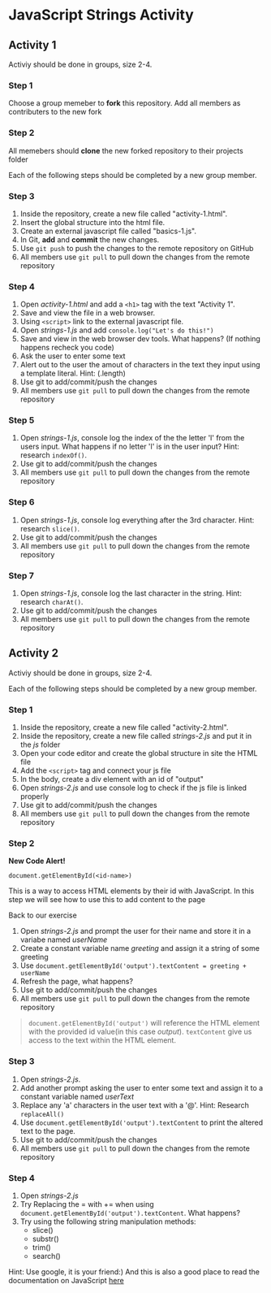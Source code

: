 # JavaScript Strings Activity

## Activity 1

Activiy should be done in groups, size 2-4. 

### Step 1

Choose a group memeber to **fork** this repository. Add all members as contributers to the new fork

### Step 2

All memebers should **clone** the new forked repository to their projects folder


Each of the following steps should be completed by a new group member.

### Step 3

1. Inside the repository, create a new file called "activity-1.html". 
2. Insert the global structure into the html file.
3. Create an external javascript file called "basics-1.js".
4. In Git, **add** and **commit** the new changes.
5. Use `git push` to push the changes to the remote repository on GitHub
6. All members use `git pull` to pull down the changes from the remote repository

### Step 4

1. Open *activity-1.html* and add a `<h1>` tag with the text "Activity 1".
2. Save and view the file in a web browser.
3. Using `<script>` link to the external javascript file.
4. Open *strings-1.js* and add `console.log("Let's do this!")`
5. Save and view in the web browser dev tools. What happens? (If nothing happens recheck you code)
6. Ask the user to enter some text
7. Alert out to the user the amout of characters in the text they input using a template literal. Hint: (.length)
6. Use git to add/commit/push the changes
7. All members use `git pull` to pull down the changes from the remote repository

### Step 5

1. Open *strings-1.js*, console log the index of the the letter 'l' from the users input. What happens if no letter 'l' is in the user input? Hint: research `indexOf()`.
6. Use git to add/commit/push the changes
7. All members use `git pull` to pull down the changes from the remote repository

### Step 6

1. Open *strings-1.js*, console log everything after the 3rd character. Hint: research `slice()`.
6. Use git to add/commit/push the changes
7. All members use `git pull` to pull down the changes from the remote repository

### Step 7

1. Open *strings-1.js*, console log the last character in the string. Hint: research `charAt()`.
6. Use git to add/commit/push the changes
7. All members use `git pull` to pull down the changes from the remote repository

## Activity 2

Activiy should be done in groups, size 2-4. 

Each of the following steps should be completed by a new group member.

### Step 1

1. Inside the repository, create a new file called "activity-2.html".
2. Inside the repository, create a new file called *strings-2.js* and put it in the *js* folder
3. Open your code editor and create the global structure in site the HTML file
4. Add the `<script>` tag and connect your js file
5. In the body, create a div element with an id of "output"
4. Open *strings-2.js* and use console log to check if the js file is linked properly
6. Use git to add/commit/push the changes
7. All members use `git pull` to pull down the changes from the remote repository

### Step 2

**New Code Alert!**

```
document.getElementById(<id-name>)
```

This is a way to access HTML elements by their id with JavaScript. In this step we will see how to use this to add content to the page

Back to our exercise

1. Open *strings-2.js* and prompt the user for their name and store it in a variabe named *userName*
2. Create a constant variable name *greeting* and assign it a string of some greeting
3. Use `document.getElementById('output').textContent = greeting + userName`
4. Refresh the page, what happens?
6. Use git to add/commit/push the changes
7. All members use `git pull` to pull down the changes from the remote repository

> `document.getElementById('output')` will reference the HTML element with the provided id value(in this case *output*). `textContent` give us access to the text within the HTML element.

### Step 3

1. Open *strings-2.js*. 
2. Add another prompt asking the user to enter some text and assign it to a constant variable named *userText*
3. Replace any 'a' characters in the user text with a '@'. Hint: Research `replaceAll()`
4. Use `document.getElementById('output').textContent` to print the altered text to the page. 
6. Use git to add/commit/push the changes
7. All members use `git pull` to pull down the changes from the remote repository

### Step 4

1. Open *strings-2.js*
2. Try Replacing the = with += when using `document.getElementById('output').textContent`. What happens?
3. Try using the following string manipulation methods:
	* slice()
	* substr()
	* trim()
	* search()

	
Hint: Use google, it is your friend:) And this is also a good place to read the documentation on JavaScript [here](https://developer.mozilla.org/en-US/docs/Web/JavaScript/Reference/Global_Objects/String)


